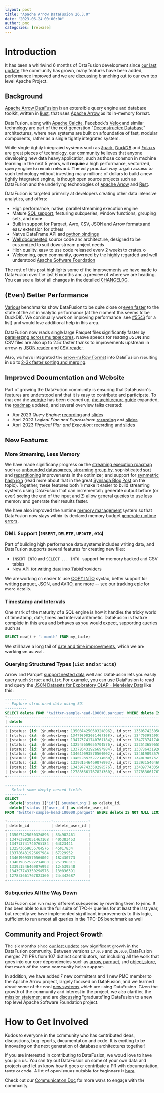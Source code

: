 ```yaml
---
layout: post
title: "Apache Arrow DataFusion 26.0.0"
date: "2023-06-24 00:00:00"
author: pmc
categories: [release]
---
```


<!--
{% comment %}
Licensed to the Apache Software Foundation (ASF) under one or more
contributor license agreements.  See the NOTICE file distributed with
this work for additional information regarding copyright ownership.
The ASF licenses this file to you under the Apache License, Version 2.0
(the "License"); you may not use this file except in compliance with
the License.  You may obtain a copy of the License at

http://www.apache.org/licenses/LICENSE-2.0

Unless required by applicable law or agreed to in writing, software
distributed under the License is distributed on an "AS IS" BASIS,
WITHOUT WARRANTIES OR CONDITIONS OF ANY KIND, either express or implied.
See the License for the specific language governing permissions and
limitations under the License.
{% endcomment %}
-->

# Introduction

It has been a whirlwind 6 months of DataFusion development since [our
last update]: the community has grown, many features have been added,
performance improved and we are [discussing] branching out to our own
top level Apache Project.

## Background

[Apache Arrow DataFusion] is an extensible query engine and database
toolkit, written in [Rust], that uses [Apache Arrow] as its in-memory
format.

[apache arrow datafusion]: https://arrow.apache.org/datafusion/
[apache arrow]: https://arrow.apache.org
[rust]: https://www.rust-lang.org/

DataFusion, along with [Apache Calcite], Facebook's [Velox] and
similar technology are part of the next generation "[Deconstructed
Database]" architectures, where new systems are built on a foundation
of fast, modular components, rather as a single tightly integrated
system.

[apache calcite]: https://calcite.apache.org
[velox]: https://github.com/facebookincubator/velox
[deconstructed database]: https://www.usenix.org/publications/login/winter2018/khurana
[spark]: https://spark.apache.org/
[duckdb]: https://duckdb.org
[pola.rs]: https://www.pola.rs/


While single tightly integrated systems such as [Spark], [DuckDB] and
[Pola.rs] are great pieces of technology, our community believes that
anyone developing new data heavy application, such as those common in
machine learning in the next 5 years, will **require** a high
performance, vectorized, query engine to remain relevant. The only
practical way to gain access to such technology without investing many
millions of dollars to build a new tightly integrated engine, is
though open source projects such as DataFusion and the underlying
technologies of [Apache Arrow] and [Rust].

DataFusion is targeted primarily at developers creating other data
intensive analytics, and offers:

- High performance, native, parallel streaming execution engine
- Mature [SQL support], featuring  subqueries, window functions, grouping sets, and more
- Built in support for Parquet, Avro, CSV, JSON and Arrow formats and easy extension for others
- Native DataFrame API and [python bindings]
- [Well documented] source code and architecture, designed to be customized to suit downstream project needs
- High quality, easy to use code [released every 2 weeks to crates.io]
- Welcoming, open community, governed by the highly regarded and well understood [Apache Software Foundation]

The rest of this post highlights some of the improvements we have made
to DataFusion over the last 6 months and a preview of where we are
heading. You can see a list of all changes in the detailed
[CHANGELOG].

[SQL support]: https://arrow.apache.org/datafusion/user-guide/sql/index.html
[apache software foundation]: https://www.apache.org/
[well documented]: https://docs.rs/datafusion/latest/datafusion/index.html
[python bindings]: https://arrow.apache.org/datafusion-python/
[changelog]: https://github.com/apache/arrow-datafusion/blob/main/datafusion/CHANGELOG.md
[released every 2 weeks to crates.io]: https://crates.io/crates/datafusion/versions

## (Even) Better Performance

[Various] benchmarks show DataFusion to be quite close or [even
faster] to the state of the art in analytic performance (at the moment
this seems to be DuckDB). We continually work on improving performance
(see [#5546] for a list) and would love additional help in this area.

[various]: https://voltrondata.com/resources/speeds-and-feeds-hardware-and-software-matter
[even faster]: https://github.com/tustvold/access-log-bench
[#5546]: https://github.com/apache/arrow-datafusion/issues/5546

DataFusion now reads single large Parquet files significantly faster by
[parallelizing across multiple cores]. Native speeds for reading JSON
and CSV files are also up to 2.5x faster thanks to improvements
upstream in arrow-rs [JSON reader] and [CSV reader].

[parallelizing across multiple cores]: https://github.com/apache/arrow-datafusion/pull/5057
[json reader]: https://github.com/apache/arrow-rs/pull/3479#issuecomment-1384353159
[csv reader]: https://github.com/apache/arrow-rs/pull/3365

Also, we have integrated the [arrow-rs Row Format] into DataFusion resulting in up to [2-3x faster sorting and merging].

[arrow-rs row format]: https://arrow.apache.org/blog/2022/11/07/multi-column-sorts-in-arrow-rust-part-1/
[2-3x faster sorting and merging]: https://github.com/apache/arrow-datafusion/pull/6163

## Improved Documentation and Website

Part of growing the DataFusion community is ensuring that DataFusion's
features are understood and that it is easy to contribute and
participate. To that end the [website] has been cleaned up, [the
architecture guide] expanded, the [roadmap] updated, and several
overview talks created:

- Apr 2023 _Query Engine_: [recording](https://youtu.be/NVKujPxwSBA) and [slides](https://docs.google.com/presentation/d/1D3GDVas-8y0sA4c8EOgdCvEjVND4s2E7I6zfs67Y4j8/edit#slide=id.p)
- April 2023 _Logical Plan and Expressions_: [recording](https://youtu.be/EzZTLiSJnhY) and [slides](https://docs.google.com/presentation/d/1ypylM3-w60kVDW7Q6S99AHzvlBgciTdjsAfqNP85K30)
- April 2023 _Physical Plan and Execution_: [recording](https://youtu.be/2jkWU3_w6z0) and [slides](https://docs.google.com/presentation/d/1cA2WQJ2qg6tx6y4Wf8FH2WVSm9JQ5UgmBWATHdik0hg)

[website]: https://arrow.apache.org/datafusion/
[the architecture guide]: https://docs.rs/datafusion/latest/datafusion/index.html#architecture
[roadmap]: https://arrow.apache.org/datafusion/contributor-guide/roadmap.html

## New Features

### More Streaming, Less Memory

We have made significany progress on the [streaming execution roadmap]
such as [unbounded datasources], [streaming group by], sophisticated
[sort] and [repartitioning] improvements in the optimizer, and support
for [symmetric hash join] (read more about that in the great [Synnada
Blog Post] on the topic). Together, these features both 1) make it
easier to build streaming systems using DataFusion that can
incrementally generate output before (or ever) seeing the end of the
input and 2) allow general queries to use less memory and generate their
results faster.

We have also improved the runtime [memory management] system so that
DataFusion now stays within its declared memory budget [generate
runtime errors].

[sort]: https://docs.rs/datafusion/latest/datafusion/physical_optimizer/global_sort_selection/index.html
[repartitioning]: https://docs.rs/datafusion/latest/datafusion/physical_optimizer/repartition/index.html
[streaming execution roadmap]: https://github.com/apache/arrow-datafusion/issues/4285
[unbounded datasources]: https://docs.rs/datafusion/latest/datafusion/physical_plan/trait.ExecutionPlan.html#method.unbounded_output
[streaming group by]: https://docs.rs/datafusion/latest/datafusion/physical_plan/aggregates/enum.GroupByOrderMode.html
[symmetric hash join]: https://docs.rs/datafusion/latest/datafusion/physical_plan/joins/struct.SymmetricHashJoinExec.html
[synnada blog post]: https://github.com/apache/arrow-datafusion/issues/4285
[memory management]: https://docs.rs/datafusion/latest/datafusion/execution/memory_pool/index.html
[generate runtime errors]: https://github.com/apache/arrow-datafusion/issues/3941

### DML Support (`INSERT`, `DELETE`, `UPDATE`, etc)

Part of building high performance data systems includes writing data,
and DataFusion supports several features for creating new files:

- `INSERT INTO` and `SELECT ... INTO ` support for memory backed and CSV tables
- New [API for writing data into TableProviders]

We are working on easier to use [COPY INTO] syntax, better support
for writing parquet, JSON, and AVRO, and more -- see our [tracking epic]
for more details.

[tracking epic]: https://github.com/apache/arrow-datafusion/issues/6569
[api for writing data into tableproviders]: https://docs.rs/datafusion/latest/datafusion/physical_plan/insert/trait.DataSink.html
[tracking epic]: https://github.com/apache/arrow-datafusion/issues/6569
[copy into]: https://github.com/apache/arrow-datafusion/issues/5654

### Timestamp and Intervals

One mark of the maturity of a SQL engine is how it handles the tricky
world of timestamp, date, times and interval arithmetic. DataFusion is
feature complete in this area and behaves as you would expect,
supporting queries such as

```sql
SELECT now() + '1 month' FROM my_table;
```

We still have a long tail of [date and time improvements], which we are working on as well.

[date and time improvements]: https://github.com/apache/arrow-datafusion/issues/3148

### Querying Structured Types (`List` and `Struct`s)

Arrow and Parquet [support nested data] well and DataFusion lets you
easily query such `Struct` and `List`. For example, you can use
DataFusion to read and query the [JSON Datasets for Exploratory OLAP -
Mendeley Data] like this:

[support nested data]: https://arrow.apache.org/blog/2022/10/08/arrow-parquet-encoding-part-2/
[json datasets for exploratory olap - mendeley data]: https://data.mendeley.com/datasets/ct8f9skv97

```sql
----------
-- Explore structured data using SQL
----------
SELECT delete FROM 'twitter-sample-head-100000.parquet' WHERE delete IS NOT NULL limit 10;
+---------------------------------------------------------------------------------------------------------------------------+
| delete                                                                                                                    |
+---------------------------------------------------------------------------------------------------------------------------+
| {status: {id: {$numberLong: 135037425050320896}, id_str: 135037425050320896, user_id: 334902461, user_id_str: 334902461}} |
| {status: {id: {$numberLong: 134703982051463168}, id_str: 134703982051463168, user_id: 405383453, user_id_str: 405383453}} |
| {status: {id: {$numberLong: 134773741740765184}, id_str: 134773741740765184, user_id: 64823441, user_id_str: 64823441}}   |
| {status: {id: {$numberLong: 132543659655704576}, id_str: 132543659655704576, user_id: 45917834, user_id_str: 45917834}}   |
| {status: {id: {$numberLong: 133786431926697984}, id_str: 133786431926697984, user_id: 67229952, user_id_str: 67229952}}   |
| {status: {id: {$numberLong: 134619093570560002}, id_str: 134619093570560002, user_id: 182430773, user_id_str: 182430773}} |
| {status: {id: {$numberLong: 134019857527214080}, id_str: 134019857527214080, user_id: 257396311, user_id_str: 257396311}} |
| {status: {id: {$numberLong: 133931546469076993}, id_str: 133931546469076993, user_id: 124539548, user_id_str: 124539548}} |
| {status: {id: {$numberLong: 134397743350296576}, id_str: 134397743350296576, user_id: 139836391, user_id_str: 139836391}} |
| {status: {id: {$numberLong: 127833661767823360}, id_str: 127833661767823360, user_id: 244442687, user_id_str: 244442687}} |
+---------------------------------------------------------------------------------------------------------------------------+

----------
-- Select some deeply nested fields
----------
SELECT
  delete['status']['id']['$numberLong'] as delete_id,
  delete['status']['user_id'] as delete_user_id
FROM 'twitter-sample-head-100000.parquet' WHERE delete IS NOT NULL LIMIT 10;

+--------------------+----------------+
| delete_id          | delete_user_id |
+--------------------+----------------+
| 135037425050320896 | 334902461      |
| 134703982051463168 | 405383453      |
| 134773741740765184 | 64823441       |
| 132543659655704576 | 45917834       |
| 133786431926697984 | 67229952       |
| 134619093570560002 | 182430773      |
| 134019857527214080 | 257396311      |
| 133931546469076993 | 124539548      |
| 134397743350296576 | 139836391      |
| 127833661767823360 | 244442687      |
+--------------------+----------------+
```

### Subqueries All the Way Down

DataFusion can run many different subqueries by rewriting them to
joins. It has been able to run the full suite of TPC-H queries for at
least the last year, but recently we have implemented significant
improvements to this logic, sufficient to run almost all queries in
the TPC-DS benchmark as well.

## Community and Project Growth

The six months since [our last update] saw significant growth in
the DataFusion community. Between versions `17.0.0` and `26.0.0`,
DataFusion merged 711 PRs from 107 distinct contributors, not
including all the work that goes into our core dependencies such as
[arrow](https://crates.io/crates/arrow),
[parquet](https://crates.io/crates/parquet), and
[object_store](https://crates.io/crates/object_store), that much of
the same community helps support.

In addition, we have added 7 new committers and 1 new PMC member to
the Apache Arrow project, largely focused on DataFusion, and we
learned about some of the cool [new systems] which are using
DataFusion. Given the growth of the community and interest in the
project, we also clarified the [mission statement] and are
[discussing] "graduate"ing DataFusion to a new top level
Apache Software Foundation project.

[our last update]: https://arrow.apache.org/blog/2023/01/19/datafusion-16.0.0
[new systems]: https://arrow.apache.org/datafusion/user-guide/introduction.html#known-users
[mission statement]: https://github.com/apache/arrow-datafusion/discussions/6441
[discussing]: https://github.com/apache/arrow-datafusion/discussions/6475

<!--
$ git log --pretty=oneline 17.0.0..26.0.0 . | wc -l
     711

$ git shortlog -sn 17.0.0..26.0.0 . | wc -l
      107
-->

# How to Get Involved

Kudos to everyone in the community who has contributed ideas,
discussions, bug reports, documentation and code. It is exciting to be
innovating on the next generation of database architectures together!

If you are interested in contributing to DataFusion, we would love to
have you join us. You can try out DataFusion on some of your own
data and projects and let us know how it goes or contribute a PR with
documentation, tests or code. A list of open issues suitable for
beginners is [here].

Check out our [Communication Doc] for more ways to engage with the
community.

[here]: https://github.com/apache/arrow-datafusion/issues?q=is%3Aissue+is%3Aopen+label%3A%22good+first+issue%22
[communication doc]: https://arrow.apache.org/datafusion/contributor-guide/communication.html
